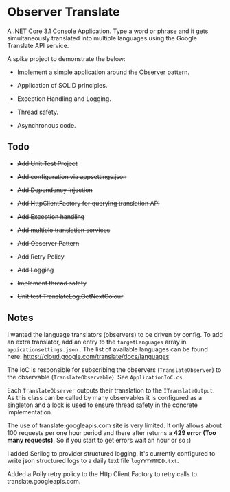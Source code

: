 # Observer Translate

A .NET Core 3.1 Console Application. Type a word or phrase and it gets simultaneously translated into multiple languages using the Google Translate API service.

A spike project to demonstrate the below:

- Implement a simple application around the Observer pattern.

- Application of SOLID principles.

- Exception Handling and Logging.

- Thread safety.

- Asynchronous code.

  

## Todo

- ~~Add Unit Test Project~~

- ~~Add configuration via appsettings.json~~

- ~~Add Dependency Injection~~

- ~~Add HttpClientFactory for querying translation API~~

- ~~Add Exception handling~~

- ~~Add multiple translation services~~

- ~~Add Observer Pattern~~

- ~~Add Retry Policy~~

- ~~Add Logging~~

- ~~Implement thread safety~~

- ~~Unit test TranslateLog.GetNextColour~~

  

## Notes
I wanted the language translators (observers) to be driven by config.  To add an extra translator, add an entry to the `targetLanguages` array in `appicationsettings.json` . The list of available languages can be found here: https://cloud.google.com/translate/docs/languages

The IoC is responsible for subscribing the observers (`TranslateObserver`) to the observable (`TranslateObservable`). See `ApplicationIoC.cs`

Each `TranslateObserver` outputs their translation to the `ITranslateOutput`. As this class can be called by many observables it is configured as a singleton and a lock is used to ensure thread safety in the concrete implementation.

The use of translate.googleapis.com site is very limited. It only allows about 100 requests per one hour period and there after returns a **429 error (Too many requests)**. So if you start to get errors wait an hour or so :)

I added Serilog to provider structured logging. It's currently configured to write json structured logs to a daily text file `logYYYYMMDD.txt`.

Added a Polly retry policy to the Http Client Factory to retry calls to translate.googleapis.com.